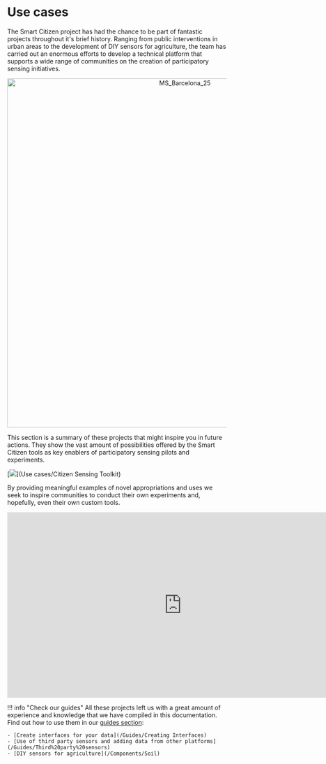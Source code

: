 # Use cases

The Smart Citizen project has had the chance to be part of fantastic projects throughout it's brief history. Ranging from public interventions in urban areas to the development of DIY sensors for agriculture, the team has carried out an enormous efforts to develop a technical platform that supports a wide range of communities on the creation of participatory sensing initiatives.

<div style="text-align: center">
<img src="https://live.staticflickr.com/4483/38165401276_ef6eacca0c_h.jpg" width="800" alt="MS_Barcelona_25">
</div>

This section is a summary of these projects that might inspire you in future actions. They show the vast amount of possibilities offered by the Smart Citizen tools as key enablers of participatory sensing pilots and experiments.

[![](https://i.imgur.com/md5MEp0.jpg)](Use cases/Citizen Sensing Toolkit)

By providing meaningful examples of novel appropriations and uses we seek to  inspire communities to conduct their own experiments and, hopefully, even their  own custom tools.

<iframe width="800" height="425" src="https://www.youtube-nocookie.com/embed/hvn5LyACUYw" frameborder="0" allow="accelerometer; autoplay; encrypted-media; gyroscope; picture-in-picture" allowfullscreen></iframe>

!!! info "Check our guides"
    All these projects left us with a great amount of experience and knowledge that we have compiled in this documentation. Find out how to use them in our [guides section](/Guides):

    - [Create interfaces for your data](/Guides/Creating Interfaces)
    - [Use of third party sensors and adding data from other platforms](/Guides/Third%20party%20sensors)
    - [DIY sensors for agriculture](/Components/Soil)